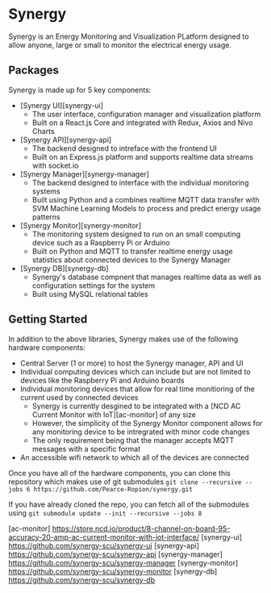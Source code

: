 # Synergy

Synergy is an Energy Monitoring and Visualization PLatform designed to allow anyone, large or small to monitor the electrical energy usage.

## Packages
Synergy is made up for 5 key components:

* [Synergy UI][synergy-ui]
  - The user interface, configuration manager and visualization platform
  - Built on a React.js Core and integrated with Redux, Axios and Nivo Charts
* [Synergy API][synergy-api]
  - The backend designed to intreface with the frontend UI
  - Built on an Express.js platform and supports realtime data streams with socket.io
* [Synergy Manager][synergy-manager]
  - The backend designed to interface with the individual monitoring systems
  - Built using Python and a combines realtime MQTT data transfer with SVM Machine Learning Models to process and predict energy usage patterns
* [Synergy Monitor][synergy-monitor]
  - The monitoring system designed to run on an small computing device such as a Raspberry Pi or Arduino
  - Built on Python and MQTT to transfer realtime energy usage statistics about connected devices to the Synergy Manager
* [Synergy DB][synergy-db]
  - Synergy's database compnent that manages realtime data as well as configuration settings for the system
  - Built using MySQL relational tables

## Getting Started
In addition to the above libraries, Synergy makes use of the following hardware components:
* Central Server (1 or more) to host the Synergy manager, API and UI
* Individual computing devices which can include but are not limited to devices like the Raspberry Pi and Arduino boards
* Individual monitoring devices that allow for real time monitioring of the current used by connected devices
  - Synergy is currently desgined to be integrated with a [NCD AC Current Monitor with IoT][ac-monitor] of any size
  - However, the simplicity of the Synergy Monitor component allows for any monitoring device to be intregrated with minor code changes
  - The only requirement being that the manager accepts MQTT messages with a specific format
* An accessible wifi network to which all of the devices are connected
  
Once you have all of the hardware components, you can clone this repository which makes use of git submodules
`git clone --recursive --jobs 6 https://github.com/Pearce-Ropion/synergy.git`

If you have already cloned the repo, you can fetch all of the submodules using
`git submodule update --init --recursive --jobs 8`


[ac-monitor] https://store.ncd.io/product/8-channel-on-board-95-accuracy-20-amp-ac-current-monitor-with-iot-interface/
[synergy-ui] https://github.com/synergy-scu/synergy-ui
[synergy-api] https://github.com/synergy-scu/synergy-api
[synergy-manager] https://github.com/synergy-scu/synergy-manager
[synergy-monitor] https://github.com/synergy-scu/synergy-monitor
[synergy-db] https://github.com/synergy-scu/synergy-db

